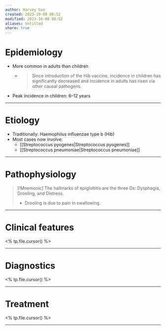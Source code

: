 ```yaml
---
author: Harvey Guo
created: 2023-10-08 08:52
modified: 2023-10-08 08:52
aliases: Untitled
share: true
---
```

# Epidemiology
- More common in adults than children
	- > Since introduction of the Hib vaccine, incidence in children has significantly decreased and incidence in adults has risen via other causal pathogens.
- Peak incidence in children: 6–12 years

---
# Etiology
- Traditionally: Haemophilus influenzae type b (Hib)
- Most cases now involve:
	- [[Streptococcus pyogenes|Streptococcus pyogenes]]
	- [[Streptococcus pneumoniae|Streptococcus pneumoniae]]

---
# Pathophysiology
>[!Mnemonic] 
>The hallmarks of epiglottitis are the three Ds: Dysphagia, Drooling, and Distress.
>- Drooling is due to pain in swallowing.


---
# Clinical features
<% tp.file.cursor() %>

---
# Diagnostics
<% tp.file.cursor() %>

---
# Treatment
<% tp.file.cursor() %>

---
